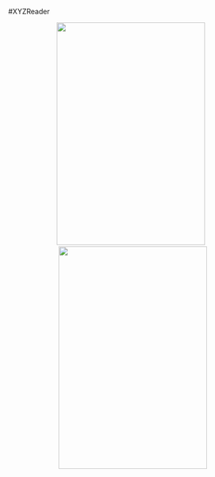 #XYZReader

<p align="center">
  <img src="https://drive.google.com/uc?id=1fkfPq5oKlKswLmUp_BTAt7YkKfmnLCFx" width="300" height="450"> &nbsp<img src="https://drive.google.com/open?id=1qB5Am-QhTFZloAauIsIXIo7dClpXQ6wD" width="300" height="450">
</p>
